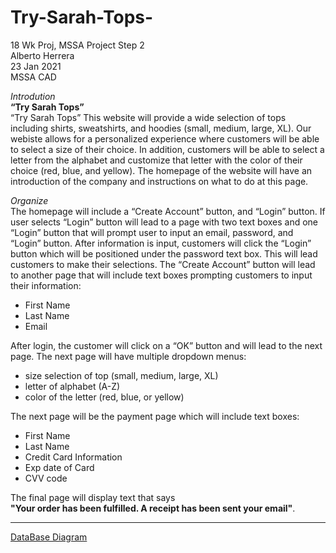 # Try-Sarah-Tops-
18 Wk Proj, MSSA Project Step 2 <br/>
Alberto Herrera <br/>
23 Jan 2021 <br/>
MSSA CAD <br/>


*Introdution*<br/>
__**“Try  Sarah Tops”**__ <br/>
“Try Sarah Tops” This website will provide a wide selection of tops including shirts, sweatshirts, and hoodies (small, medium, large, XL). 
Our webiste allows for a personalized experience where customers will be able to select a size of their choice.  In addition, customers will be able to select a letter from the alphabet and customize that letter with the color of their choice (red, blue, and yellow). 
The homepage of the website will have an introduction of the company and instructions on what to do at this page. 

*Organize*<br/>
The homepage will include a “Create Account” button, and “Login” button.
If user selects “Login” button will lead to a page with two text boxes and one “Login” button that will prompt user to input an email, password, and “Login” button. After information is input, customers will click the “Login” button which will be positioned under the password text box. This will lead customers to make their selections. The “Create Account” button will lead to another page that will include text boxes prompting customers to input their information:<br/>
  +	First Name<br/>
  +	Last Name<br/>
  +	Email<br/>
  
After login, the customer will click on a “OK” button and will lead to the next page. The next page will have multiple dropdown menus:<br/>
  +	size selection of top (small, medium, large, XL)<br/>
  +	letter of alphabet (A-Z)<br/>
  +	color of the letter (red, blue, or yellow)<br/>
  
The next page will be the payment page which will include text boxes:<br/>
  +	First Name<br/>
  +	Last Name<br/>
  +	Credit Card Information<br/>
  +	 Exp date of Card<br/>
  +	CVV code<br/>
  
The final page will display text that says<br/>
 **__"Your order has been fulfilled. A receipt has been sent your email"__**.



---


[DataBase Diagram](https://github.com/Misdah90stv/Try-Sarah-Tops-/blob/main/TrySarahTopsDiagramChart%20(2).pdf)




